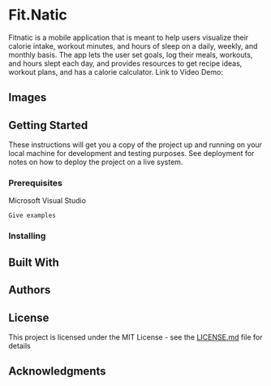 # Fit.Natic
Fitnatic is a mobile application that is meant to help users visualize their calorie intake, workout minutes, and hours of sleep on a daily, weekly, and monthly basis. The app lets the user set goals, log their meals, workouts, and hours slept each day, and provides resources to get recipe ideas, workout plans, and has a calorie calculator.
Link to Video Demo:

## Images

## Getting Started

These instructions will get you a copy of the project up and running on your local machine for development and testing purposes. See deployment for notes on how to deploy the project on a live system.

### Prerequisites

Microsoft Visual Studio

```
Give examples
```

### Installing

## Built With

## Authors

## License

This project is licensed under the MIT License - see the [LICENSE.md](LICENSE.md) file for details

## Acknowledgments
